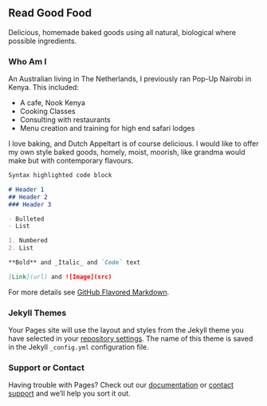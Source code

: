 ## Read Good Food

Delicious, homemade baked goods using all natural, biological where possible ingredients.

### Who Am I

An Australian living in The Netherlands, I previously ran Pop-Up Nairobi in Kenya. 
This included:
- A cafe, Nook Kenya
- Cooking Classes
- Consulting with restaurants 
- Menu creation and training for high end safari lodges

I love baking, and Dutch Appeltart is of course delicious. I would like to offer my own style baked goods, homely, moist, moorish, like grandma would make but with contemporary flavours. 

```markdown
Syntax highlighted code block

# Header 1
## Header 2
### Header 3

- Bulleted
- List

1. Numbered
2. List

**Bold** and _Italic_ and `Code` text

[Link](url) and ![Image](src)
```

For more details see [GitHub Flavored Markdown](https://guides.github.com/features/mastering-markdown/).

### Jekyll Themes

Your Pages site will use the layout and styles from the Jekyll theme you have selected in your [repository settings](https://github.com/realgoodfood-nl/Real-Good-Food/settings). The name of this theme is saved in the Jekyll `_config.yml` configuration file.

### Support or Contact

Having trouble with Pages? Check out our [documentation](https://help.github.com/categories/github-pages-basics/) or [contact support](https://github.com/contact) and we’ll help you sort it out.
